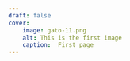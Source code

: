 ```yaml
---
draft: false
cover:
    image: gato-11.png
    alt: This is the first image
    caption:  First page
---
```

